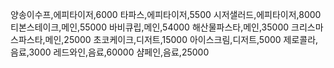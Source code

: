 양송이수프,에피타이저,6000
타파스,에피타이저,5500
시저샐러드,에피타이저,8000
티본스테이크,메인,55000
바비큐립,메인,54000
해산물파스타,메인,35000
크리스마스파스타,메인,25000
초코케이크,디저트,15000
아이스크림,디저트,5000
제로콜라,음료,3000
레드와인,음료,60000
샴페인,음료,25000